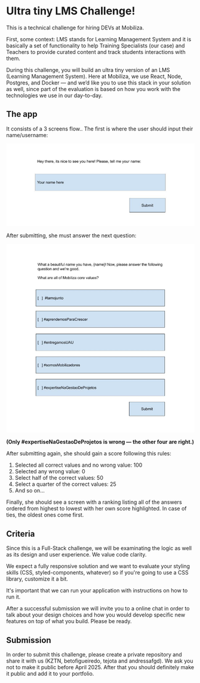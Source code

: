 # Ultra tiny LMS Challenge!
This is a technical challenge for hiring DEVs at Mobiliza.

First, some context: LMS stands for Learning Management System and it is basically a set of functionality to help Training Specialists (our case) and Teachers to provide curated content and track students interactions with them.

During this challenge, you will build an ultra tiny version of an LMS (Learning Management System). Here at Mobiliza, we use React, Node, Postgres, and Docker — and we’d like you to use this stack in your solution as well, since part of the evaluation is based on how you work with the technologies we use in our day-to-day.

## The app

It consists of a 3 screens flow.. The first is where the user should input their name/username:

![Diagram containing a username input.](https://github.com/mobiliza/ultra-tiny-lms-challenge/blob/main/assets/set-username-mockup.jpg?raw=true)

After submitting, she must answer the next question:

![Diagram a multiple choice question.](https://github.com/mobiliza/ultra-tiny-lms-challenge/blob/main/assets/question-mockup.jpg?raw=true)

**(Only #expertiseNaGestaoDeProjetos is wrong — the other four are right.)**

After submitting again, she should gain a score following this rules:

1. Selected all correct values and no wrong value: 100
2. Selected any wrong value: 0
3. Select half of the correct values: 50
4. Select a quarter of the correct values: 25
5. And so on...

Finally, she should see a screen with a ranking listing all of the answers ordered from highest to lowest with her own score highlighted. 
In case of ties, the oldest ones come first.

## Criteria

Since this is a Full-Stack challenge, we will be examinating the logic as well as its design and user experience. We value code clarity.

We expect a fully responsive solution and we want to evaluate your styling skills (CSS, styled-components, whatever) so if you're going to use a CSS library, customize it a bit.

It's important that we can run your application with instructions on how to run it.

After a successful submission we will invite you to a online chat in order to talk about your design choices and how you would develop specific new features on top of what you build. Please be ready.

## Submission

In order to submit this challenge, please create a private repository and share it with us (KZTN, betofigueiredo, tejota and andressafgd). We ask you not to make it public before April 2025. After that you should definitely make it public and add it to your portfolio.
